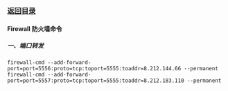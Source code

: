 ### [返回目录](https://github.com/jiangwhua15/soft_install)
#### Firewall 防火墙命令
##### 一、端口转发

```
firewall-cmd --add-forward-port=port=5556:proto=tcp:toport=5555:toaddr=8.212.144.66 --permanent
firewall-cmd --add-forward-port=port=5557:proto=tcp:toport=5555:toaddr=8.212.183.110 --permanent
```

